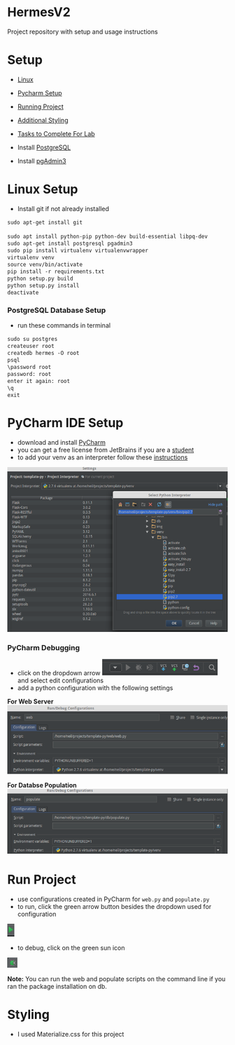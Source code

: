 # HermesV2
Project repository with setup and usage instructions

# Setup
- [Linux](#linux-setup)
- [Pycharm Setup](#pycharm-ide-setup)
- [Running Project](#run-project)
- [Additional Styling](#styling)
- [Tasks to Complete For Lab](#complete)


- Install [PostgreSQL](https://www.postgresql.org/download/windows/)
- Install [pgAdmin3](https://www.pgadmin.org/download/windows.php)


# Linux Setup
- Install git if not already installed
```
sudo apt-get install git

sudo apt install python-pip python-dev build-essential libpq-dev
sudo apt-get install postgresql pgadmin3
sudo pip install virtualenv virtualenvwrapper
virtualenv venv
source venv/bin/activate
pip install -r requirements.txt
python setup.py build
python setup.py install
deactivate
```

### PostgreSQL Database Setup
- run these commands in terminal
```
sudo su postgres
createuser root
createdb hermes -O root
psql
\password root
password: root
enter it again: root
\q
exit
```


# PyCharm IDE Setup
- download and install [PyCharm](https://www.jetbrains.com/pycharm/)
- you can get a free license from JetBrains if you are a [student](https://www.jetbrains.com/student/)
- to add your venv as an interpreter follow these [instructions](https://www.jetbrains.com/help/pycharm/2016.1/adding-existing-virtual-environment.html)

![VENV Interpreter Setup](img/pycharm-venv.png)

### PyCharm Debugging
- click on the dropdown arrow ![Arrow](img/arrow.png) and select edit configurations
- add a python configuration with the following settings

**For Web Server**
![Configuration Setup Web](img/web-config.png)

**For Databse Population**
![Configuration Setup Web](img/populate-config.png)

# Run Project
- use configurations created in PyCharm for `web.py` and `populate.py`
- to run, click the green arrow button besides the dropdown used for configuration

![Run](img/run.png)

- to debug, click on the green sun icon

![Debug](img/debug.png)

**Note:** You can run the web and populate scripts on the command line if you ran the package installation on db.

# Styling
- I used Materialize.css for this project


